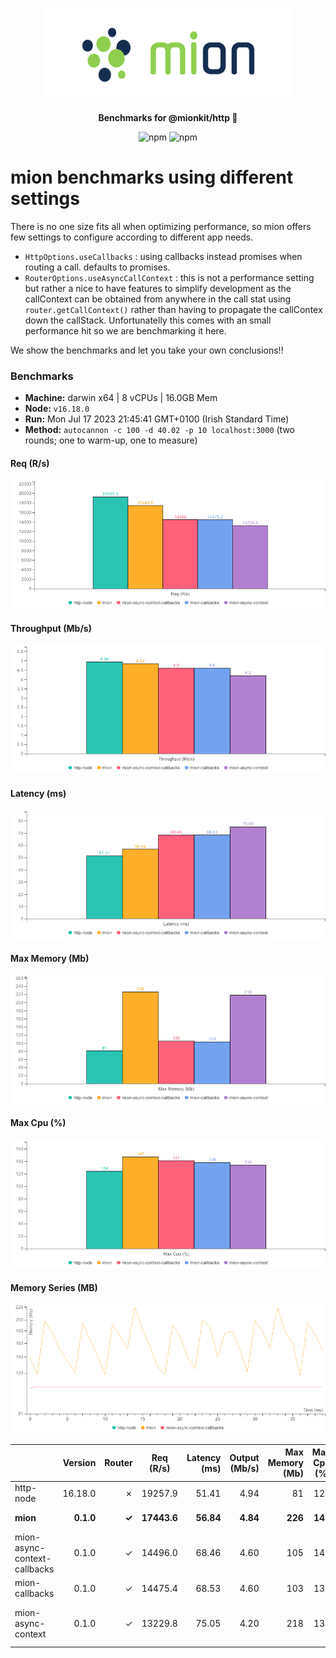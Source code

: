 <p align="center">
  <picture>
    <source media="(prefers-color-scheme: dark)" srcset="./assets/public/logo-dark.svg?raw=true">
    <source media="(prefers-color-scheme: light)" srcset="./assets/public/logo.svg?raw=true">
    <img alt='mion, a mikro kit for Typescript Serverless APIs' src='./assets/public/logo.svg?raw=true' width="403" height="150">
  </picture>
</p>

<p align="center">
  <strong>Benchmarks for  @mionkit/http 🚀</strong><br/>
</p>

<p align=center>
  <img src="https://img.shields.io/badge/code_style-prettier-ff69b4.svg?style=flat-square&maxAge=99999999" alt="npm"  style="max-width:100%;">
  <img src="https://img.shields.io/badge/license-MIT-97ca00.svg?style=flat-square&maxAge=99999999" alt="npm"  style="max-width:100%;">
</p>

# mion benchmarks using different settings

There is no one size fits all when optimizing performance, so mion offers few settings to configure according to different app needs.

- `HttpOptions.useCallbacks` : using callbacks instead promises when routing a call. defaults to promises.
- `RouterOptions.useAsyncCallContext` : this is not a performance setting but rather a nice to have features to simplify development as the callContext can be obtained from anywhere in the call stat using `router.getCallContext()` rather than having to propagate the callContex down the callStack. Unfortunatelly this comes with an small performance hit so we are benchmarking it here.

We show the benchmarks and let you take your own conclusions!!

### Benchmarks

* __Machine:__ darwin x64 | 8 vCPUs | 16.0GB Mem
* __Node:__ `v16.18.0`
* __Run:__ Mon Jul 17 2023 21:45:41 GMT+0100 (Irish Standard Time)
* __Method:__ `autocannon -c 100 -d 40.02 -p 10 localhost:3000` (two rounds; one to warm-up, one to measure)

#### Req (R/s) 

![benchmarks](assets/public/charts-mion/requests.png)



#### Throughput (Mb/s) 

![benchmarks](assets/public/charts-mion/throughput.png)



#### Latency (ms) 

![benchmarks](assets/public/charts-mion/latency.png)



#### Max Memory (Mb) 

![benchmarks](assets/public/charts-mion/maxMem.png)



#### Max Cpu (%) 

![benchmarks](assets/public/charts-mion/maxCpu.png)



#### Memory Series (MB) 

![benchmarks](assets/public/charts-mion/memSeries.png)



|                              | Version   | Router | Req (R/s)   | Latency (ms) | Output (Mb/s) | Max Memory (Mb) | Max Cpu (%) | Validation | Description                                                                                     |
| :--                          | --:       | --:    | :-:         | --:          | --:           | --:             | --:         | :-:        | :--                                                                                             |
| http-node                    | 16.18.0   | ✗      | 19257.9     | 51.41        | 4.94          | 81              | 124         | ✗          | theoretical upper limit in performance.                                                         |
| **mion**                     | **0.1.0** | **✓**  | **17443.6** | **56.84**    | **4.84**      | **226**         | **147**     | **✓**      | **using mion http with promises `HttpOptions.useCallbacks = false`**                            |
| mion-async-context-callbacks | 0.1.0     | ✓      | 14496.0     | 68.46        | 4.60          | 105             | 141         | ✓          | using mion http with callbacks and sync call context `RouterOptions.useAsyncCallContext = true` |
| mion-callbacks               | 0.1.0     | ✓      | 14475.4     | 68.53        | 4.60          | 103             | 138         | ✓          | using mion http with callbacks `HttpOptions.useCallbacks = true`                                |
| mion-async-context           | 0.1.0     | ✓      | 13229.8     | 75.05        | 4.20          | 218             | 134         | ✓          | using mion http with promises and sync call context `RouterOptions.useAsyncCallContext = true`  |
